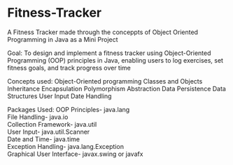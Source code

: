 # Fitness-Tracker

A Fitness Tracker made through the conceppts of Object Oriented Programming in Java as a Mini Project

Goal:
To design and implement a fitness tracker using Object-Oriented Programming (OOP) principles in Java, enabling users to log exercises, set fitness goals, and track progress over time

Concepts used:
Object-Oriented programming
Classes and Objects
Inheritance
Encapsulation
Polymorphism
Abstraction
Data Persistence
Data Structures
User Input
Date Handling

Packages Used:
OOP Principles- java.lang        
File Handling- java.io        
Collection Framework-  java.util        
User Input- java.util.Scanner        
Date and Time- java.time        
Exception Handling- java.lang.Exception        
Graphical User Interface- javax.swing or javafx
